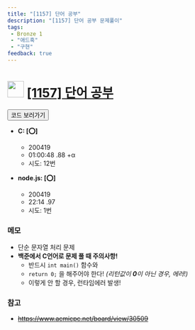 ```yaml
---
title: "[1157] 단어 공부"
description: "[1157] 단어 공부 문제풀이"
tags: 
 - Bronze 1
 - "애드혹"
 - "구현"
feedback: true
---
```

<h1><img src="https://doky.space/assets/icpclev/b1.svg" height="37px"> <a href="http://icpc.me/1157" target="_blank">[1157] 단어 공부</a></h1>

<a href="https://github.com/DokySp/acmicpc-practice/tree/master/1157"><button class="btn btn-info">코드 보러가기</button></a>

- **C: [:o:]**
  - 200419
  - 01:00:48 .88 +α
  - 시도: 12번

- **node.js: [:o:]**
  - 200419
  - 22:14 .97
  - 시도: 1번

### 메모
 - 단순 문자열 처리 문제
 - **백준에서 C언어로 문제 풀 때 주의사항!**
    - 반드시 `int main()` 함수와
    - `return 0;` 을 해주어야 한다! *(리턴값이 **0**이 아닌 경우, 에러!)*
    - 이렇게 안 할 경우, 런타임에러 발생!

### 참고
 - ~~https://www.acmicpc.net/board/view/30509~~
